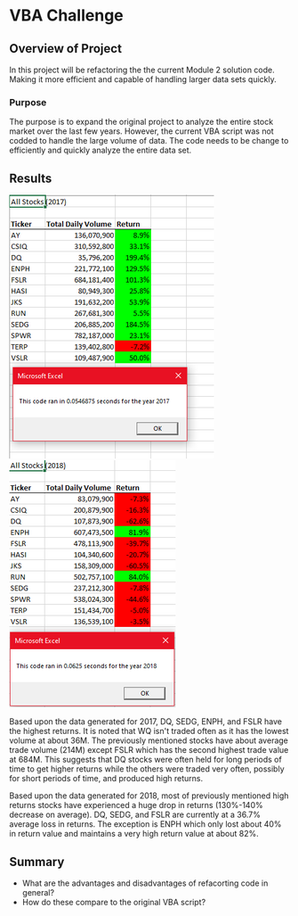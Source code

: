 # VBA Challenge

## Overview of Project

In this project will be refactoring the the current Module 2 solution code. Making it more efficient and capable of handling larger data sets quickly.

### Purpose

The purpose is to expand the original project to analyze the entire stock market over the last few years. However, the current VBA script was not codded to handle the large volume of data. The code needs to be change to efficiently and quickly analyze the entire data set.
## Results

![VBA Challenge 2017](https://github.com/imaldonado117/Challenges/blob/main/Module%202%20Challenge/Resources/VBA_Challenge_2017.PNG)        ![VBA Challenge 2018](https://github.com/imaldonado117/Challenges/blob/main/Module%202%20Challenge/Resources/VBA_Challenge_2018.PNG)

Based upon the data generated for 2017, DQ, SEDG, ENPH, and FSLR have the highest returns. It is noted that WQ isn't traded often as it has the lowest volume at about 36M. The previously mentioned stocks have about average trade volume (214M) except FSLR which has the second highest trade value at 684M. This suggests that DQ stocks were often held for long periods of time to get higher returns while the others were traded very often, possibly for short periods of time, and produced high returns.



Based upon the data generated for 2018, most of previously mentioned high returns stocks have experienced a huge drop in returns (130%-140% decrease on average). DQ, SEDG, and FSLR are currently at a 36.7% average loss in returns. The exception is ENPH which only lost about 40% in return value and maintains a very high return value at about 82%.

## Summary

- What are the advantages and disadvantages of refacorting code in general?
- How do these compare to the original VBA script?
